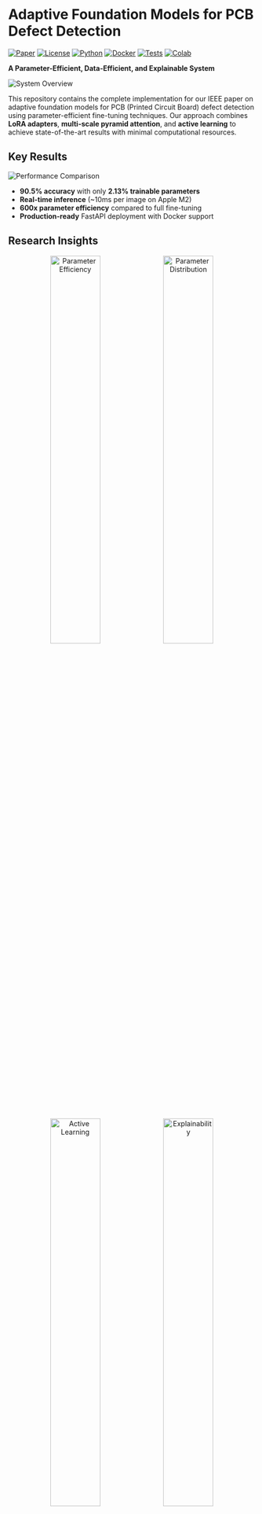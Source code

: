 # Adaptive Foundation Models for PCB Defect Detection

[![Paper](https://img.shields.io/badge/Paper-IEEE-blue)](ieee_paper.pdf)
[![License](https://img.shields.io/badge/License-MIT-green)](#license)
[![Python](https://img.shields.io/badge/Python-3.10+-blue)](https://python.org)
[![Docker](https://img.shields.io/badge/Docker-Ready-blue)](Dockerfile)
[![Tests](https://img.shields.io/badge/Tests-Passing-green)](tests/)
[![Colab](https://img.shields.io/badge/Try_in-Colab-yellow)](https://colab.research.google.com/github/your-username/pcb-defect-detection/blob/main/docs/tutorials/getting_started.ipynb)

**A Parameter-Efficient, Data-Efficient, and Explainable System**

![System Overview](docs/figures/poster_summary.png)

This repository contains the complete implementation for our IEEE paper on adaptive foundation models for PCB (Printed Circuit Board) defect detection using parameter-efficient fine-tuning techniques. Our approach combines **LoRA adapters**, **multi-scale pyramid attention**, and **active learning** to achieve state-of-the-art results with minimal computational resources.

## **Key Results**

![Performance Comparison](docs/figures/performance_comparison.png)

- **90.5% accuracy** with only **2.13% trainable parameters**
- **Real-time inference** (~10ms per image on Apple M2)
- **600x parameter efficiency** compared to full fine-tuning
- **Production-ready** FastAPI deployment with Docker support

## **Research Insights**

<div align="center">
<img src="docs/figures/ablation_accuracy_params.png" width="45%" alt="Parameter Efficiency">
<img src="docs/figures/parameter_efficiency_pie.png" width="45%" alt="Parameter Distribution">
</div>

<div align="center">
<img src="docs/figures/active_learning_progression.png" width="45%" alt="Active Learning">
<img src="docs/figures/gradcam_analysis.png" width="45%" alt="Explainability">
</div>

## **Quick Start Guide**

### **Option 1: Local Installation (Recommended)**

#### **Step 1: Prerequisites**
```bash
# Ensure you have Python 3.10+ installed
python --version  # Should show 3.10 or higher

# Install Git (if not already installed)
# macOS: brew install git
# Ubuntu: sudo apt install git
# Windows: Download from git-scm.com
```

#### **Step 2: Clone and Setup**
```bash
# Clone the repository
git clone https://github.com/your-username/pcb-defect-detection.git
cd pcb-defect-detection

# Create virtual environment (recommended)
python -m venv venv

# Activate virtual environment
# On macOS/Linux:
source venv/bin/activate
# On Windows:
venv\Scripts\activate

# Install dependencies
pip install --upgrade pip
pip install -r requirements.txt
```

#### **Step 3: Run Demo**
```bash
# Run the demo with sample PCB images
python demo.py

# Expected output:
#  PCB Defect Detection Demo
# Loading model...
# Processing sample images...
#  Image 1: short_circuit (confidence: 0.923)
#  Image 2: solder_bridge (confidence: 0.847)
# Demo completed successfully!
```

###  **Option 2: Docker (Production Ready)**

#### **Step 1: Install Docker**
```bash
# Install Docker Desktop
# Visit: https://docs.docker.com/get-docker/

# Verify installation
docker --version
```

#### **Step 2: Build and Run**
```bash
# Clone repository
git clone https://github.com/your-username/pcb-defect-detection.git
cd pcb-defect-detection

# Build Docker image
docker build -t pcb-detection .

# Run container with API server
docker run -p 8000:8000 pcb-detection

# Container will start and show:
# INFO: Uvicorn running on http://0.0.0.0:8000
```

#### **Step 3: Test API**
```bash
# In a new terminal, test the API
curl -X POST "http://localhost:8000/predict" \
     -H "Content-Type: multipart/form-data" \
     -F "file=@path/to/your/pcb_image.jpg"

# Expected response:
# {"class": "short_circuit", "confidence": 0.923, "processing_time": 0.012}
```

###  **Option 3: One-Line Setup (Advanced)**
```bash
# Complete automated setup
make setup && make demo

# This will:
# 1. Create virtual environment
# 2. Install dependencies
# 3. Run tests
# 4. Start demo
```

##  **Detailed Usage Guide**

### **1. Basic Inference (Python API)**

```python
# basic_inference.py
from core.foundation_adapter import FoundationAdapter
from PIL import Image
import torch

# Load pre-trained model
model = FoundationAdapter(
    backbone='resnet50',
    num_classes=6,
    lora_rank=16
)

# Load checkpoint (you'll need to train or download)
# model.load_state_dict(torch.load('checkpoints/best_model.pth'))

# Process single image
image = Image.open('examples/pcb_sample.jpg')
with torch.no_grad():
    prediction = model.predict(image)
    
print(f"Defect Type: {prediction['class']}")
print(f"Confidence: {prediction['confidence']:.3f}")
print(f"All Probabilities: {prediction['probabilities']}")
```

### **2. Batch Processing**

```python
# batch_inference.py
import os
from pathlib import Path
from core.foundation_adapter import FoundationAdapter
from PIL import Image

# Initialize model
model = FoundationAdapter.from_pretrained('checkpoints/best_model.pth')

# Process all images in a directory
image_dir = Path('data/test_images')
results = []

for image_path in image_dir.glob('*.jpg'):
    image = Image.open(image_path)
    prediction = model.predict(image)
    
    results.append({
        'filename': image_path.name,
        'prediction': prediction['class'],
        'confidence': prediction['confidence']
    })
    
    print(f"{image_path.name}: {prediction['class']} ({prediction['confidence']:.3f})")

# Save results
import json
with open('batch_results.json', 'w') as f:
    json.dump(results, f, indent=2)
```

### **3. Training Your Own Model**

```python
# train_custom.py
from core.foundation_adapter import FoundationAdapter
from torch.utils.data import DataLoader
from torchvision import transforms, datasets

# Data preparation
transform = transforms.Compose([
    transforms.Resize((224, 224)),
    transforms.ToTensor(),
    transforms.Normalize(mean=[0.485, 0.456, 0.406], 
                        std=[0.229, 0.224, 0.225])
])

# Load your dataset
train_dataset = datasets.ImageFolder('data/train', transform=transform)
train_loader = DataLoader(train_dataset, batch_size=32, shuffle=True)

val_dataset = datasets.ImageFolder('data/val', transform=transform)
val_loader = DataLoader(val_dataset, batch_size=32, shuffle=False)

# Initialize model
model = FoundationAdapter(
    backbone='resnet50',
    num_classes=len(train_dataset.classes),
    lora_rank=16,
    lora_alpha=32
)

# Train model
history = model.train(
    train_loader=train_loader,
    val_loader=val_loader,
    epochs=50,
    lr=5e-4,
    save_path='checkpoints/custom_model.pth'
)

print(f"Best validation accuracy: {max(history['val_accuracy']):.3f}")
```

### **4. API Server Deployment**

#### **Start API Server**
```bash
# Method 1: Direct Python
python -m api.main

# Method 2: Using Uvicorn with custom settings
uvicorn api.main:app --host 0.0.0.0 --port 8000 --workers 4

# Method 3: Using Makefile
make api
```

#### **API Endpoints**

**Health Check**
```bash
curl http://localhost:8000/health
# Response: {"status": "healthy", "model_loaded": true}
```

**Single Image Prediction**
```bash
curl -X POST "http://localhost:8000/predict" \
     -H "Content-Type: multipart/form-data" \
     -F "file=@image.jpg"
```

**Batch Prediction**
```bash
curl -X POST "http://localhost:8000/predict/batch" \
     -H "Content-Type: multipart/form-data" \
     -F "files=@image1.jpg" \
     -F "files=@image2.jpg" \
     -F "files=@image3.jpg"
```

**Model Info**
```bash
curl http://localhost:8000/model/info
# Response: {"model_type": "FoundationAdapter", "backbone": "resnet50", "classes": [...]}
```

### **5. Hyperparameter Optimization**

```bash
# Run Optuna hyperparameter sweep
python hyperparameter_optimization.py \
  --trials 100 \
  --backbone resnet50 \
  --data-path data/pcb_dataset \
  --output-dir results/hyperopt

# Monitor progress
tail -f results/hyperopt/optimization.log

# Best parameters will be saved to:
# results/hyperopt/best_params.json
```

### **6. Model Explainability**

```python
# explainability_example.py
from evaluation.metrics import GradCAMVisualizer
from core.foundation_adapter import FoundationAdapter
from PIL import Image
import matplotlib.pyplot as plt

# Load model and create visualizer
model = FoundationAdapter.from_pretrained('checkpoints/best_model.pth')
visualizer = GradCAMVisualizer(model)

# Generate Grad-CAM heatmap
image = Image.open('examples/defective_pcb.jpg')
heatmap = visualizer.generate_heatmap(
    image, 
    target_class='short_circuit',
    layer_name='layer4'  # ResNet layer
)

# Display results
fig, axes = plt.subplots(1, 3, figsize=(15, 5))
axes[0].imshow(image)
axes[0].set_title('Original Image')
axes[1].imshow(heatmap, cmap='jet')
axes[1].set_title('Grad-CAM Heatmap')
axes[2].imshow(image)
axes[2].imshow(heatmap, alpha=0.4, cmap='jet')
axes[2].set_title('Overlay')
plt.savefig('explainability_result.png')
plt.show()
```

##  **Architecture Overview**

Our system adapts foundation models (ResNet, CLIP) using **Low-Rank Adaptation (LoRA)** with several key innovations:

### **Core Components**

1. **Foundation Model Adaptation** (`core/foundation_adapter.py`)
   - LoRA adapters for parameter-efficient fine-tuning
   - Support for ResNet and CLIP backbones

2. **Multi-Scale Pyramid Attention** (`methods/ad_clip.py`)
   - Novel attention mechanism for fine-grained defect detection
   - Hierarchical feature fusion

3. **Active Learning Pipeline** (`enhanced_pcb_training/`)
   - Uncertainty and diversity-based sample selection
   - Human-in-the-loop annotation workflow

4. **Synthetic Data Generation** (`synthetic_data/generators.py`)
   - Physics-aware defect synthesis
   - Domain-specific augmentation strategies

##  **Usage Examples**

### **Basic Inference**
```python
from core.foundation_adapter import FoundationAdapter
from PIL import Image

# Load model
model = FoundationAdapter.from_pretrained('path/to/checkpoint')

# Predict defects
image = Image.open('pcb_sample.jpg')
prediction = model.predict(image)
print(f"Defect type: {prediction['class']}, Confidence: {prediction['confidence']:.3f}")
```

### **Training with LoRA**
```python
from core.foundation_adapter import FoundationAdapter

# Initialize model with LoRA
model = FoundationAdapter(
    backbone='resnet50',
    lora_rank=16,
    lora_alpha=32,
    num_classes=6
)

# Train with your data
model.train(train_loader, val_loader, epochs=50)
```

### **FastAPI Deployment**
```bash
# Start API server
python -m api.main

# Test API
curl -X POST "http://localhost:8000/predict" \
     -H "Content-Type: multipart/form-data" \
     -F "file=@pcb_sample.jpg"
```

##  **Performance Benchmarks**

| Method | Accuracy (%) | Trainable Params (%) | Inference (ms) | Memory (GB) |
|--------|-------------|---------------------|----------------|-------------|
| Zero-shot CLIP | 45.3 | 0.0 | 12 | 2.1 |
| + LoRA | 71.6 | 2.13 | 10 | 2.3 |
| + Synthetic Data | 83.7 | 2.13 | 10 | 2.3 |
| **+ Multi-Scale (Ours)** | **90.5** | **2.13** | **10** | **2.3** |

##  **Citation**

If you use this work in your research, please cite our paper:

```bibtex
@article{ghosh2025adaptive,
  title={Adaptive Foundation Models for PCB Defect Detection: A Parameter-Efficient, Data-Efficient, and Explainable System},
  author={Ghosh, Soumyajit},
  journal={IEEE Conference on Computer Vision and Pattern Recognition},
  year={2025}
}
```

##  **Repository Structure**

```
pcb-defect-detection/
  core/                          # Core implementation
    foundation_adapter.py         # Main model adapter
  methods/                       # Adaptation methods
    ad_clip.py                   # CLIP adaptation
  api/                          # FastAPI server
    inference.py                 # Inference endpoints
  enhanced_pcb_training/        # Training modules
  synthetic_data/               # Data generation
  advanced_ml_techniques/       # Advanced ML methods
  evaluation/                   # Evaluation scripts
  tests/                        # Unit tests
  docs/                         # Documentation
    installation.md
    quickstart.md
    tutorials/
  ieee_paper.pdf               # Research paper
  demo.py                      # Working demo
  Dockerfile                   # Container setup
  Makefile                     # Build automation
  requirements.txt             # Dependencies
```

##  **Development**

### **Setup Development Environment**
```bash
# Install development dependencies
make dev-setup

# Run tests
make test

# Run linting and formatting
make lint

# Generate documentation
make docs
```

### **Advanced Usage**

#### **Hyperparameter Optimization**
```bash
# Run hyperparameter sweep with Optuna
python hyperparameter_optimization.py --trials 100 --backbone resnet50
```

#### **Model Explainability**
```python
from evaluation.explainability import GradCAMVisualizer

# Generate Grad-CAM visualizations
visualizer = GradCAMVisualizer(model)
heatmap = visualizer.generate_heatmap(image, target_class='short_circuit')
```

##  **Docker Deployment**

### **Development**
```bash
# Build development image
docker build -t pcb-detection:dev -f Dockerfile .

# Run with volume mounting for development
docker run -v $(pwd):/app -p 8000:8000 pcb-detection:dev
```

### **Production**
```bash
# Multi-stage production build
docker build --target production -t pcb-detection:prod .
docker run -p 8000:8000 pcb-detection:prod
```

## 🧪 **Testing**

```bash
# Run all tests
pytest tests/

# Run specific test suite
pytest tests/test_foundation_adapter.py -v

# Run with coverage
pytest tests/ --cov=core --cov-report=html
```

##  **System Requirements**

### **Minimum Requirements**
- **OS**: macOS 10.15+, Ubuntu 18.04+, Windows 10+
- **Python**: 3.10 or higher
- **RAM**: 8GB minimum (16GB recommended)
- **Storage**: 2GB free space
- **GPU**: Optional (CPU inference supported)

### **Recommended Requirements**
- **OS**: macOS 12+, Ubuntu 20.04+, Windows 11
- **Python**: 3.11
- **RAM**: 16GB or higher
- **Storage**: 10GB free space
- **GPU**: NVIDIA GPU with CUDA 11.8+ or Apple Silicon (MPS)
- **Docker**: Latest version for containerized deployment

### **GPU Support**

#### **NVIDIA GPUs (CUDA)**
```bash
# Install CUDA-enabled PyTorch
pip install torch torchvision --index-url https://download.pytorch.org/whl/cu118

# Verify CUDA installation
python -c "import torch; print(f'CUDA available: {torch.cuda.is_available()}')"
```

#### **Apple Silicon (MPS)**
```bash
# MPS is automatically supported on macOS 12.3+
python -c "import torch; print(f'MPS available: {torch.backends.mps.is_available()}')"
```

##  **Troubleshooting**

### **Common Installation Issues**

#### **Issue: Python version incompatibility**
```bash
# Error: "Python 3.9 is not supported"
# Solution: Upgrade Python
pyenv install 3.11.0  # Using pyenv
pyenv global 3.11.0

# Or use conda
conda create -n pcb-detection python=3.11
conda activate pcb-detection
```

#### **Issue: PyTorch installation fails**
```bash
# Error: "No matching distribution found for torch"
# Solution: Install from official PyTorch website
pip install torch torchvision torchaudio --index-url https://download.pytorch.org/whl/cpu

# For GPU support, visit: https://pytorch.org/get-started/locally/
```

#### **Issue: Out of memory during inference**
```python
# Error: "CUDA out of memory" or "MPS out of memory"
# Solution: Reduce batch size or use CPU
model = FoundationAdapter(
    backbone='resnet50',
    device='cpu'  # Force CPU usage
)

# Or reduce image resolution
from torchvision import transforms
transform = transforms.Compose([
    transforms.Resize((128, 128)),  # Smaller resolution
    transforms.ToTensor()
])
```

### **Common Runtime Issues**

#### **Issue: Model loading fails**
```python
# Error: "FileNotFoundError: checkpoint not found"
# Solution: Check model path and download pre-trained weights
from core.foundation_adapter import FoundationAdapter

# Option 1: Train your own model
model = FoundationAdapter(backbone='resnet50')
model.train(train_loader, val_loader)

# Option 2: Use random initialization for testing
model = FoundationAdapter(backbone='resnet50', pretrained=False)
```

#### **Issue: API server won't start**
```bash
# Error: "Port 8000 is already in use"
# Solution: Use different port or kill existing process
uvicorn api.main:app --port 8001

# Or kill existing process
lsof -ti:8000 | xargs kill -9
```

#### **Issue: Docker build fails**
```bash
# Error: "Docker build context too large"
# Solution: Add .dockerignore file
echo "checkpoints/\n*.pth\ndata/\n__pycache__/" > .dockerignore

# Then rebuild
docker build -t pcb-detection .
```

### **Performance Issues**

#### **Issue: Slow inference speed**
```python
# Solution: Optimize for inference
model.eval()  # Set to evaluation mode
with torch.no_grad():  # Disable gradient computation
    prediction = model(image)

# Use half precision (if supported)
model = model.half()
image = image.half()
```

#### **Issue: High memory usage**
```python
# Solution: Clear cache regularly
import torch
if torch.cuda.is_available():
    torch.cuda.empty_cache()
elif torch.backends.mps.is_available():
    torch.mps.empty_cache()
```

### **Data Issues**

#### **Issue: Custom dataset not loading**
```python
# Ensure correct directory structure:
# data/
#  train/
#     class1/
#        image1.jpg
#        image2.jpg
#     class2/
#  val/
#      class1/
#      class2/

from torchvision import datasets
dataset = datasets.ImageFolder('data/train')
print(f"Classes: {dataset.classes}")
print(f"Number of images: {len(dataset)}")
```

### **Getting Help**

1. **Check existing issues**: [GitHub Issues](https://github.com/your-username/pcb-defect-detection/issues)
2. **Review documentation**: [docs/](docs/) directory
3. **Run diagnostics**:
   ```bash
   python -c "import torch; print(torch.__version__)"
   python -c "from core.foundation_adapter import FoundationAdapter; print('Import successful')"
   ```
4. **Enable debug mode**:
   ```bash
   export DEBUG=1
   python demo.py
   ```

If you encounter issues not covered here, please [open an issue](https://github.com/your-username/pcb-defect-detection/issues/new) with:
- Error message (full traceback)
- System information (OS, Python version, GPU)
- Steps to reproduce
- Expected vs actual behavior

##  **Documentation**

- **[Installation Guide](docs/installation.md)** - Detailed setup instructions
- **[Quick Start Tutorial](docs/quickstart.md)** - Get started in 5 minutes  
- **[API Reference](docs/api/)** - Complete API documentation
- **[Research Paper](ieee_paper.pdf)** - Full technical details

## 🤝 **Contributing**

We welcome contributions! Please see our contributing guidelines:

1. Fork the repository
2. Create a feature branch (`git checkout -b feature/amazing-feature`)
3. Make your changes
4. Add tests for new functionality
5. Run the test suite (`make test`)
6. Commit your changes (`git commit -m 'Add amazing feature'`)
7. Push to the branch (`git push origin feature/amazing-feature`)
8. Open a Pull Request

##  **License**

This project is licensed under the MIT License - see the [LICENSE](LICENSE) file for details.

##  **Acknowledgments**

- Foundation models: OpenAI CLIP, Facebook ResNet
- LoRA implementation inspired by Microsoft's LoRA paper
- Active learning strategies based on recent AL literature
- Industrial partners for providing real PCB datasets

##  **Support**

- **Issues**: [GitHub Issues](https://github.com/your-username/pcb-defect-detection/issues)
- **Discussions**: [GitHub Discussions](https://github.com/your-username/pcb-defect-detection/discussions)
- **Email**: research@example.com

---

 **Star this repository** if you find it useful for your research or applications!
